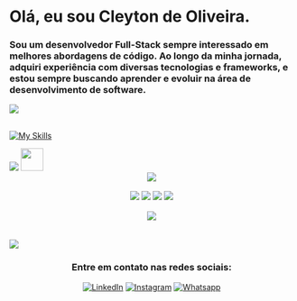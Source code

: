 
# Olá, eu sou Cleyton de Oliveira. 
    
### Sou um desenvolvedor Full-Stack sempre interessado em melhores abordagens de código. Ao longo da minha jornada, adquiri experiência com diversas tecnologias e frameworks, e estou sempre buscando aprender e evoluir na área de desenvolvimento de software.


<img src="https://user-images.githubusercontent.com/73097560/115834477-dbab4500-a447-11eb-908a-139a6edaec5c.gif">



 
<div style="display : inline_block"> <br>

[![My Skills](https://skillicons.dev/icons?i=java,spring,html,css,js,angular,ts,mysql,postgresql,mongo,bootstrap,docker,git,rabbitmq,linux)](https://skillicons.dev)
</div>

<img src="https://user-images.githubusercontent.com/73097560/115834477-dbab4500-a447-11eb-908a-139a6edaec5c.gif">


<img src="https://media.giphy.com/media/iY8CRBdQXODJSCERIr/giphy.gif" width="40">
<div align="center">
 <img src="https://github-profile-summary-cards.vercel.app/api/cards/profile-details?username=cleytonorocha&theme=tokyonight&card_width=500px" /> <br><br>
 <img src="https://github-profile-summary-cards.vercel.app/api/cards/stats?username=cleytonorocha&theme=tokyonight&rank_icon=defaut&include_all_commits=true" />
 <img src="https://github-profile-summary-cards.vercel.app/api/cards/repos-per-language?username=cleytonorocha&theme=tokyonight&show_icons=true&hide_border=true&border_radius=10" />
 <img src="https://github-profile-summary-cards.vercel.app/api/cards/productive-time?username=cleytonorocha&theme=tokyonight&utcOffset=-3" />
 <img src="https://github-profile-summary-cards.vercel.app/api/cards/most-commit-language?username=cleytonorocha&theme=tokyonight"/><br><br>
 <img src="https://github-profile-trophy.vercel.app/?username=cleytonorocha&theme=algolia&column=6&row=1"/>
</div>
<br><br>
<img src="https://user-images.githubusercontent.com/73097560/115834477-dbab4500-a447-11eb-908a-139a6edaec5c.gif">

<div align="center">

### Entre em contato nas redes sociais:
[![LinkedIn](https://img.shields.io/badge/LinkedIn-0077B5?style=for-the-badge&logo=linkedin&logoColor=white)](https://www.linkedin.com/in/cleytonorocha/)
[![Instagram](https://img.shields.io/badge/Instagram-E4405F?style=for-the-badge&logo=instagram&logoColor=white)](https://www.instagram.com/cleyton_o_r)
[![Whatsapp](https://img.shields.io/badge/WhatsApp-25D366?style=for-the-badge&logo=whatsapp&logoColor=white)](https://api.whatsapp.com/send?phone=5531996709760)
</div><br>
